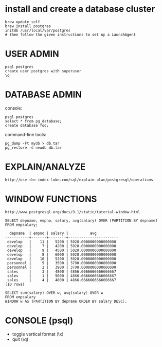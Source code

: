 # install and create a database cluster

	brew update self
	brew install postgres
	initdb /usr/local/var/postgres
	# then follow the given instructions to set up a LaunchAgent

# USER ADMIN

	psql postgres
	create user postgres with superuser
	\q

# DATABASE ADMIN

console:

	psql postgres
    select * from pg_database;
    create database foo;

command-line tools:

    pg_dump -Ft mydb > db.tar
    pg_restore -d newdb db.tar

# EXPLAIN/ANALYZE

    http://use-the-index-luke.com/sql/explain-plan/postgresql/operations

# WINDOW FUNCTIONS

    http://www.postgresql.org/docs/9.1/static/tutorial-window.html

    SELECT depname, empno, salary, avg(salary) OVER (PARTITION BY depname) FROM empsalary;

      depname  | empno | salary |          avg
    -----------+-------+--------+-----------------------
     develop   |    11 |   5200 | 5020.0000000000000000
     develop   |     7 |   4200 | 5020.0000000000000000
     develop   |     9 |   4500 | 5020.0000000000000000
     develop   |     8 |   6000 | 5020.0000000000000000
     develop   |    10 |   5200 | 5020.0000000000000000
     personnel |     5 |   3500 | 3700.0000000000000000
     personnel |     2 |   3900 | 3700.0000000000000000
     sales     |     3 |   4800 | 4866.6666666666666667
     sales     |     1 |   5000 | 4866.6666666666666667
     sales     |     4 |   4800 | 4866.6666666666666667
    (10 rows)

    SELECT sum(salary) OVER w, avg(salary) OVER w
    FROM empsalary
    WINDOW w AS (PARTITION BY depname ORDER BY salary DESC);

# CONSOLE (psql)

* toggle vertical format (\x)
* quit (\q)
